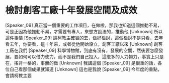# 檢討創客工廠十年發展空間及成效

[Speaker_09] 真正當一個重要的工作項目，在做啦，那我也知道這個推動不易，可是正因為他推動不易，才需要有專人，來想方設法的，推動他
[Unknown] 所以這件事情
[Speaker_09] 請柯教主確實的去，做好檢討，這個檢討不是只看，去年看去年，你要看，這十年來，或者從他開始設立，創客工廠以來
[Unknown] 創客工廠在我們
[Speaker_09] 科學博物館，到底有沒有，發展的空間，然後要怎麼發展，要如何可以借力使力，而不是我們自己投入，這麼多的人力物力，事實上只是在，搖背一格的，事無的做
[Unknown] 我講這個
[Speaker_09] 是很重的話，各位自己看那個成果就知道
[Unknown] 這也是我說
[Speaker_09] 今年度的重點，會請柯教主要